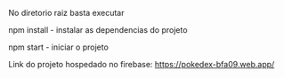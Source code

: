 No diretorio raiz basta executar 

npm install - instalar as dependencias do projeto

npm start - iniciar o projeto 

Link do projeto hospedado no firebase: https://pokedex-bfa09.web.app/
